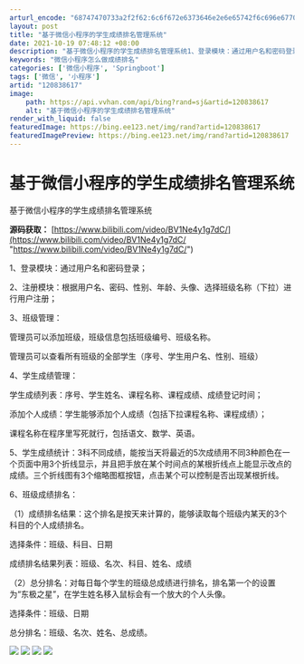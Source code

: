 ```yaml
---
arturl_encode: "68747470733a2f2f62:6c6f672e6373646e2e6e65742f6c696e6770616f313638382f:61727469636c652f64657461696c732f313230383338363137"
layout: post
title: "基于微信小程序的学生成绩排名管理系统"
date: 2021-10-19 07:48:12 +08:00
description: "基于微信小程序的学生成绩排名管理系统1、登录模块：通过用户名和密码登录；2、注册模块：根据用户名、密"
keywords: "微信小程序怎么做成绩排名"
categories: ['微信小程序', 'Springboot']
tags: ['微信', '小程序']
artid: "120838617"
image:
    path: https://api.vvhan.com/api/bing?rand=sj&artid=120838617
    alt: "基于微信小程序的学生成绩排名管理系统"
render_with_liquid: false
featuredImage: https://bing.ee123.net/img/rand?artid=120838617
featuredImagePreview: https://bing.ee123.net/img/rand?artid=120838617
---
```


# 基于微信小程序的学生成绩排名管理系统

基于微信小程序的学生成绩排名管理系统

**源码获取：**
[https://www.bilibili.com/video/BV1Ne4y1g7dC/](https://www.bilibili.com/video/BV1Ne4y1g7dC/ "https://www.bilibili.com/video/BV1Ne4y1g7dC/")

1、登录模块：通过用户名和密码登录；
  
2、注册模块：根据用户名、密码、性别、年龄、头像、选择班级名称（下拉）进行用户注册；
  
3、班级管理：
  
管理员可以添加班级，班级信息包括班级编号、班级名称。
  
管理员可以查看所有班级的全部学生（序号、学生用户名、性别、班级）
  
4、学生成绩管理：
  
学生成绩列表：序号、学生姓名、课程名称、课程成绩、成绩登记时间；
  
添加个人成绩：学生能够添加个人成绩（包括下拉课程名称、课程成绩）；
  
课程名称在程序里写死就行，包括语文、数学、英语。
  
5、学生成绩统计：3科不同成绩，能按当天将最近的5次成绩用不同3种颜色在一个页面中用3个折线显示，并且把手放在某个时间点的某根折线点上能显示改点的成绩。三个折线图有3个缩略图框按钮，点击某个可以控制是否出现某根折线。
  
6、班级成绩排名：
  
（1）成绩排名结果：这个排名是按天来计算的，能够读取每个班级内某天的3个科目的个人成绩排名。
  
选择条件：班级、科目、日期
  
成绩排名结果列表：班级、名次、科目、姓名、成绩
  
（2）总分排名：对每日每个学生的班级总成绩进行排名，排名第一个的设置为“东极之星”，在学生姓名移入鼠标会有一个放大的个人头像。
  
选择条件：班级、日期
  
总分排名：班级、名次、姓名、总成绩。

![](https://i-blog.csdnimg.cn/blog_migrate/3a8cb55b9aef58f8b4ff1ded583a96c5.png)
![](https://i-blog.csdnimg.cn/blog_migrate/4dde165a59dc05d823ae1f1817bdc986.png)
![](https://i-blog.csdnimg.cn/blog_migrate/e916c735e0c31a6011018cf4f1bdafd3.png)
![](https://i-blog.csdnimg.cn/blog_migrate/7611aa755db96813c73a699fbdbe58f5.png)